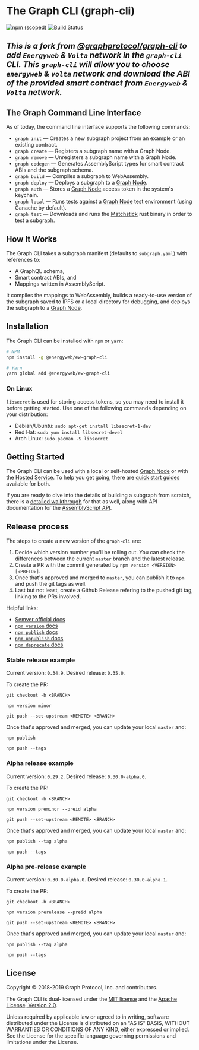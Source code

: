 # The Graph CLI (graph-cli)

[![npm (scoped)](https://img.shields.io/npm/v/@graphprotocol/graph-cli.svg)](https://www.npmjs.com/package/@graphprotocol/graph-cli)
[![Build Status](https://travis-ci.org/graphprotocol/graph-cli.svg?branch=master)](https://travis-ci.org/graphprotocol/graph-cli)

## ***This is a fork from [@graphprotocol/graph-cli](https://github.com/graphprotocol/graph-cli.git) to add `Energyweb` & `Volta` network in the `graph-cli` CLI. This `graph-cli` will allow you to choose `energyweb` & `volta` network and download the ABI of the provided smart contract from `Energyweb` & `Volta` network.***

## The Graph Command Line Interface

As of today, the command line interface supports the following commands:

- `graph init` — Creates a new subgraph project from an example or an existing contract.
- `graph create` — Registers a subgraph name with a Graph Node.
- `graph remove` — Unregisters a subgraph name with a Graph Node.
- `graph codegen` — Generates AssemblyScript types for smart contract ABIs and the subgraph schema.
- `graph build` — Compiles a subgraph to WebAssembly.
- `graph deploy` — Deploys a subgraph to a [Graph Node](https://github.com/graphprotocol/graph-node).
- `graph auth` — Stores a [Graph Node](https://github.com/graphprotocol/graph-node) access token in the system's keychain.
- `graph local` — Runs tests against a [Graph Node](https://github.com/graphprotocol/graph-node) test environment (using Ganache by default).
- `graph test` — Downloads and runs the [Matchstick](https://github.com/LimeChain/matchstick) rust binary in order to test a subgraph.

## How It Works

The Graph CLI takes a subgraph manifest (defaults to `subgraph.yaml`) with references to:

- A GraphQL schema,
- Smart contract ABIs, and
- Mappings written in AssemblyScript.

It compiles the mappings to WebAssembly, builds a ready-to-use version of the subgraph saved to IPFS or a local directory for debugging, and deploys the subgraph to a [Graph Node](https://github.com/graphprotocol/graph-node).

## Installation

The Graph CLI can be installed with `npm` or `yarn`:

```sh
# NPM
npm install -g @energyweb/ew-graph-cli

# Yarn
yarn global add @energyweb/ew-graph-cli
```

### On Linux

`libsecret` is used for storing access tokens, so you may need to install it before getting started. Use one of the following commands depending on your distribution:

- Debian/Ubuntu: `sudo apt-get install libsecret-1-dev`
- Red Hat: `sudo yum install libsecret-devel`
- Arch Linux: `sudo pacman -S libsecret`

## Getting Started

The Graph CLI can be used with a local or self-hosted [Graph Node](https://github.com/graphprotocol/graph-node) or with the [Hosted Service](https://thegraph.com/explorer/). To help you get going, there are [quick start guides](https://thegraph.com/docs/quick-start) available for both.

If you are ready to dive into the details of building a subgraph from scratch, there is a [detailed walkthrough](https://thegraph.com/docs/define-a-subgraph) for that as well, along with API documentation for the [AssemblyScript API](https://thegraph.com/docs/assemblyscript-api).

## Release process

The steps to create a new version of the `graph-cli` are:

1. Decide which version number you'll be rolling out. You can check the differences between the current `master` branch and the latest release.
2. Create a PR with the commit generated by `npm version <VERSION> [<PREID>]`.
3. Once that's approved and merged to `master`, you can publish it to `npm` and push the git tags as well.
4. Last but not least, create a Github Release refering to the pushed git tag, linking to the PRs involved.

Helpful links:

- [Semver official docs](https://semver.org/)
- [`npm version` docs](https://docs.npmjs.com/cli/v7/commands/npm-version)
- [`npm publish` docs](https://docs.npmjs.com/cli/v7/commands/npm-publish)
- [`npm unpublish` docs](https://docs.npmjs.com/cli/v7/commands/npm-unpublish)
- [`npm deprecate` docs](https://docs.npmjs.com/cli/v7/commands/npm-deprecate)

### Stable release example

Current version: `0.34.9`.
Desired release: `0.35.0`.

To create the PR:

```
git checkout -b <BRANCH>

npm version minor

git push --set-upstream <REMOTE> <BRANCH>
```

Once that's approved and merged, you can update your local `master` and:

```
npm publish

npm push --tags
```

### Alpha release example

Current version: `0.29.2`.
Desired release: `0.30.0-alpha.0`.

To create the PR:

```
git checkout -b <BRANCH>

npm version preminor --preid alpha

git push --set-upstream <REMOTE> <BRANCH>
```

Once that's approved and merged, you can update your local `master` and:

```
npm publish --tag alpha

npm push --tags
```

### Alpha pre-release example

Current version: `0.30.0-alpha.0`.
Desired release: `0.30.0-alpha.1`.

To create the PR:

```
git checkout -b <BRANCH>

npm version prerelease --preid alpha

git push --set-upstream <REMOTE> <BRANCH>
```

Once that's approved and merged, you can update your local `master` and:

```
npm publish --tag alpha

npm push --tags
```

## License

Copyright &copy; 2018-2019 Graph Protocol, Inc. and contributors.

The Graph CLI is dual-licensed under the [MIT license](LICENSE-MIT) and the [Apache License, Version 2.0](LICENSE-APACHE).

Unless required by applicable law or agreed to in writing, software distributed under the License is distributed on an "AS IS" BASIS, WITHOUT WARRANTIES OR CONDITIONS OF ANY KIND, either expressed or implied. See the License for the specific language governing permissions and limitations under the License.
